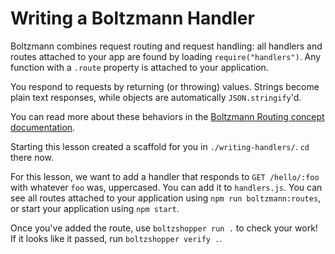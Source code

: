 # Writing a Boltzmann Handler

Boltzmann combines request routing and request handling: all handlers and
routes attached to your app are found by loading `require("handlers")`. Any
function with a `.route` property is attached to your application.

You respond to requests by returning (or throwing) values. Strings become plain
text responses, while objects are automatically `JSON.stringify`'d.

You can read more about these behaviors in the [Boltzmann Routing concept
documentation](https://www.boltzmann.dev/en/docs/latest/concepts/handlers/).

Starting this lesson created a scaffold for you in `./writing-handlers/`. `cd` there
now.

For this lesson, we want to add a handler that responds to `GET /hello/:foo`
with whatever `foo` was, uppercased. You can add it to `handlers.js`. You can
see all routes attached to your application using `npm run boltzmann:routes`,
or start your application using `npm start`.

Once you've added the route, use `boltzshopper run .` to check your work! If it
looks like it passed, run `boltzshopper verify .`.
